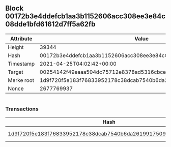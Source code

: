 ## Block 00172b3e4ddefcb1aa3b1152606acc308ee3e84c08dde1bfd61612d7ff5a62fb

Attribute | Value
--- | ---
Height | 39344
Hash | 00172b3e4ddefcb1aa3b1152606acc308ee3e84c08dde1bfd61612d7ff5a62fb
Timestamp | 2021-04-25T04:02:42+00:00
Target | 00254142f49eaaa504dc75712e8378ad5316cbcead634704b3734b6271167cc4
Merke root | 1d9f720f5e183f76833952178c38dcab7540b6da261991750920a0b88b0c2ee8
Nonce | 2677769937

```

```

### Transactions

Hash | Amount
--- | ---
[1d9f720f5e183f76833952178c38dcab7540b6da261991750920a0b88b0c2ee8](1d9f720f5e183f76833952178c38dcab7540b6da261991750920a0b88b0c2ee8.md) | 10.00000000 SKEPTI 
